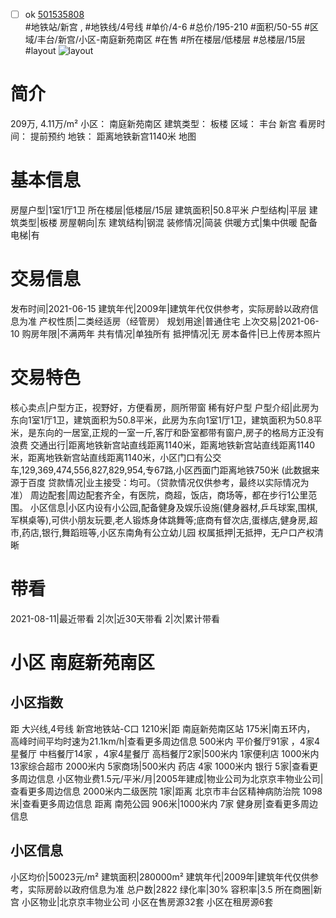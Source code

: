 - [ ] ok [501535808](https://bj.5i5j.com/ershoufang/501535808.html)  
 #地铁站/新宫 ,  #地铁线/4号线
#单价/4-6 #总价/195-210 #面积/50-55   #区域/丰台/新宫/小区-南庭新苑南区 #在售 #所在楼层/低楼层 #总楼层/15层 #layout 
![layout](http://image2a.5i5j.com/bdir/layout/3338962909054961b5e0f37284455e96.jpg_P5.jpg) 
# 简介 
 209万,  4.11万/m² 
小区： 南庭新苑南区
建筑类型： 板楼
区域： 丰台 新宫
看房时间： 提前预约
地铁： 距离地铁新宫1140米 地图
# 基本信息 
 房屋户型|1室1厅1卫
所在楼层|低楼层/15层
建筑面积|50.8平米
户型结构|平层
建筑类型|板楼
房屋朝向|东
建筑结构|钢混
装修情况|简装
供暖方式|集中供暖
配备电梯|有
# 交易信息 
 发布时间|2021-06-15
建筑年代|2009年|建筑年代仅供参考，实际房龄以政府信息为准
产权性质|二类经适房（经管房）
规划用途|普通住宅
上次交易|2021-06-10
购房年限|不满两年
共有情况|单独所有
抵押情况|无
房本备件|已上传房本照片
# 交易特色 
 核心卖点|户型方正，视野好，方便看房，厕所带窗 稀有好户型
户型介绍|此房为东向1室1厅1卫，建筑面积为50.8平米，此房为东向1室1厅1卫，建筑面积为50.8平米，是东向的一居室,正规的一室一斤,客厅和卧室都带有窗户,房子的格局方正没有浪费
交通出行|距离地铁新宫站直线距离1140米，距离地铁新宫站直线距离1140米，距离地铁新宫站直线距离1140米，小区门口有公交 车,129,369,474,556,827,829,954,专67路,小区西面门距离地铁750米 (此数据来源于百度
贷款情况|业主接受：均可。（贷款情况仅供参考，最终以实际情况为准）
周边配套|周边配套齐全，有医院，商超，饭店，商场等，都在步行1公里范围。
小区信息|小区内设有小公园,配备健身及娱乐设施(健身器材,乒乓球案,围棋,军棋桌等),可供小朋友玩要,老人锻炼身体跳舞等;底商有督次店,蛋様店,健身房,超市,药店,银行,舞蹈班等,小区东南角有公立幼儿园
权属抵押|无抵押，无户口产权清晰
# 带看 
 2021-08-11|最近带看	 2|次|近30天带看	 2|次|累计带看
# 小区 南庭新苑南区
## 小区指数 
 距 大兴线,4号线 新宫地铁站-C口 1210米|距 南庭新苑南区站 175米|南五环内， 高峰时间平均时速为21.1km/h|查看更多周边信息
500米内 平价餐厅91家 ，4家4星餐厅
中档餐厅14家 ，4家4星餐厅
高档餐厅2家|500米内 1家便利店
1000米内 13家综合超市
2000米内 5家商场|500米内 药店 4家
1000米内 银行 5家|查看更多周边信息
小区物业费1.5元/平米/月|2005年建成|物业公司为北京京丰物业公司|查看更多周边信息
2000米内二级医院 1家|距离 北京市丰台区精神病防治院  1098米|查看更多周边信息
距离 南苑公园 906米|1000米内 7家 健身房|查看更多周边信息
## 小区信息 
 小区均价|50023元/m²
建筑面积|280000m²
建筑年代|2009年|建筑年代仅供参考，实际房龄以政府信息为准
总户数|2822
绿化率|30%
容积率|3.5
所在商圈|新宫
小区物业|北京京丰物业公司
小区在售房源32套
小区在租房源6套
